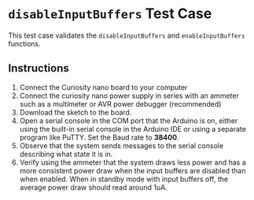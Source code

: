 # `disableInputBuffers` Test Case
This test case validates the `disableInputBuffers` and `enableInputBuffers` functions.

## Instructions
1. Connect the Curiosity nano board to your computer
2. Connect the curiosity nano power supply in series with an ammeter such as a multimeter or AVR power debugger (recommended)
3. Download the sketch to the board.
4. Open a serial console in the COM port that the Arduino is on, either using the built-in serial console in the Arduino IDE or using a separate program like PuTTY. Set the Baud rate to **38400**.
5. Observe that the system sends messages to the serial console describing what state it is in.
6. Verify using the ammeter that the system draws less power and has a more consistent power draw when the input buffers are disabled than when enabled. When in standby mode with input buffers off, the average power draw should read around 1uA.
